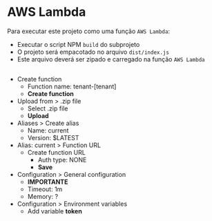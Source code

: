 # AWS Lambda

Para executar este projeto como uma função `AWS Lambda`:

* Executar o script NPM `build` do subprojeto
* O projeto será empacotado no arquivo `dist/index.js`
* Este arquivo deverá ser zipado e carregado na função `AWS Lambda`

##

- Create function
  - Function name: tenant-[tenant]
  - **Create function**
- Upload from > .zip file
  - Select .zip file
  - **Upload**
- Aliases > Create alias
  - Name: current
  - Version: $LATEST
- Alias: current > Function URL
  - Create function URL
    - Auth type: NONE
    - **Save**
- Configuration > General configuration
  - **IMPORTANTE**
  - Timeout: 1m
  - Memory: ?
- Configuration > Environment variables
  - Add variable **token**
